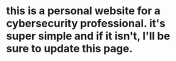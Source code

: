 # this is a personal website for a cybersecurity professional.  it's super simple and if it isn't, I'll be sure to update this page.

